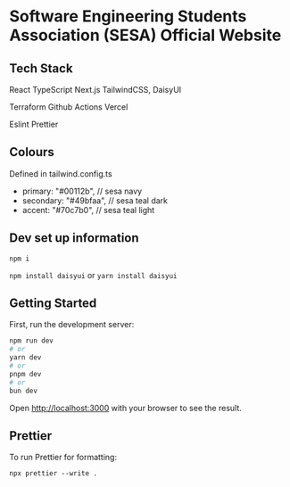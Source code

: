 # Software Engineering Students Association (SESA) Official Website

## Tech Stack

React
TypeScript
Next.js
TailwindCSS, DaisyUI

Terraform
Github Actions
Vercel

Eslint
Prettier

## Colours

Defined in tailwind.config.ts

- primary: "#00112b", // sesa navy
- secondary: "#49bfaa", // sesa teal dark
- accent: "#70c7b0", // sesa teal light

## Dev set up information

`npm i`

`npm install daisyui`
or
`yarn install daisyui`

## Getting Started

First, run the development server:

```bash
npm run dev
# or
yarn dev
# or
pnpm dev
# or
bun dev
```

Open [http://localhost:3000](http://localhost:3000) with your browser to see the result.

## Prettier

To run Prettier for formatting:

`npx prettier --write .`
